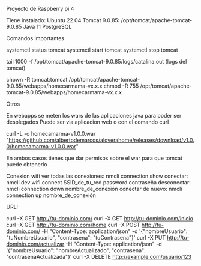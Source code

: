 Proyecto de Raspberry pi 4

Tiene instalado:
  Ubuntu 22.04
  Tomcat 9.0.85: /opt/tomcat/apache-tomcat-9.0.85
  Java 11
  PostgreSQL

Comandos importantes

systemctl status tomcat
systemctl start tomcat
systemctl stop tomcat

tail 1000 -f /opt/tomcat/apache-tomcat-9.0.85/logs/catalina.out (logs del tomcat)

chown -R tomcat:tomcat /opt/tomcat/apache-tomcat-9.0.85/webapps/homecarmama-vx.x.x
chmod -R 755 /opt/tomcat/apache-tomcat-9.0.85/webapps/homecarmama-vx.x.x


Otros

En webapps se meten los wars de las aplicaciones java para poder ser desplegados
Puede ser via aplicacion web o con el comando curl

curl -L -o homecamarma-v1.0.0.war "https://github.com/albertodemarcos/aloverahome/releases/download/v1.0.0/homecamarma-v1.0.0.war"

En ambos casos tienes que dar permisos sobre el war para que tomcat puede obtenerlo

Conexion wifi
  ver todas las conexiones: nmcli connection show
  conectar: nmcli dev wifi connect SSID_de_tu_red password contraseña
  desconectar: nmcli connection down nombre_de_conexión
  conectar de nuevo: nmcli connection up nombre_de_conexión

URL:

curl -X GET http://tu-dominio.com/ 
curl -X GET http://tu-dominio.com/inicio
curl -X GET http://tu-dominio.com/home
curl -X POST http://tu-dominio.com/ -H "Content-Type: application/json" -d '{"nombreUsuario": "tuNombreUsuario", "contrasena": "tuContrasena"}'
curl -X PUT http://tu-dominio.com/actualizar -H "Content-Type: application/json" -d '{"nombreUsuario": "nombreActualizado", "contrasena": "contrasenaActualizada"}'
curl -X DELETE http://example.com/usuario/123







